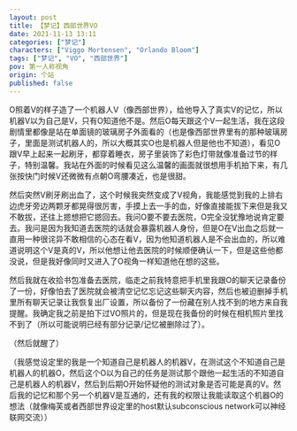 ```yaml
---
layout: post
title: 【梦记】西部世界VO
date: 2021-11-13 13:11
categories: ["梦记"]
characters: ["Viggo Mortensen", "Orlando Bloom"]
tags: ["梦记", "VO", "西部世界"]
pov: 第一人称视角
origin: 个站
published: false
---
```


O照着V的样子造了一个机器人V（像西部世界），给他导入了真实V的记忆，所以机器V以为自己是V，只有O知道他不是。然后O每天跟这个V一起生活，我在这段剧情里都像是站在单面镜的玻璃房子外面看的（也是像西部世界里有的那种玻璃房子，里面是测试机器人的，所以大概其实O也是机器人但是他也不知道），看见O跟V早上起来一起刷牙，都穿着睡衣，房子里装饰了彩色灯带就像准备过节的样子，特别温馨。我站在外面的时候看见这么温馨的画面就很想用手机拍下来，有几张按快门时候V还微微有点朝O弯腰凑近，也是很甜。

然后突然V刷牙刷出血了，这个时候我突然变成了V视角，我能感觉到我的上排右边虎牙旁边两颗牙都晃得很厉害，手摸上去一手的血，好像直接能拔下来但是我又不敢拔，还往上摁想把它摁回去。我问O要不要去医院，O完全没犹豫地说肯定要去。我问是因为我知道去医院的话就会暴露机器人身份，但是O在V出血之后就一直用一种很诧异不敢相信的心态在看V，因为他知道机器人是不会出血的，所以难道说明这个V是真的V，所以他想让他去医院的时候顺便确认一下，但是这些他都没说，但是我好像同时又进入了O视角一样知道他在想的这些。

然后我就在收拾书包准备去医院，临走之前我特意把手机里我跟O的聊天记录备份了一份，好像怕去了医院就会被清空记忆忘记这些聊天内容，然后也被迫删掉手机里所有聊天记录让我恢复出厂设置，所以备份了一份藏在别人找不到的地方来自我提醒。我确定我之前是拍下过VO照片的，但是现在我备份的时候在相机照片里找不到了（所以可能说明已经有部分记录/记忆被删除过了）。

（然后就醒了）

（我感觉设定里的我是一个知道自己是机器人的机器V，在测试这个不知道自己是机器人的机器O，然后这个O以为自己的任务是测试那个跟他一起生活的不知道自己是机器人的机器V，然后到后期O开始怀疑他的测试对象是否可能是真的V。然后我的记忆和那个另一个机器V是互通的，还有我的权限让我能读取这个机器O的想法（就像梅芙或者西部世界设定里的host默认subconscious network可以神经联网交流））

